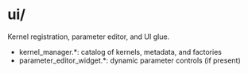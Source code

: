# ui/

Kernel registration, parameter editor, and UI glue.

- kernel_manager.\*: catalog of kernels, metadata, and factories
- parameter_editor_widget.\*: dynamic parameter controls (if present)
